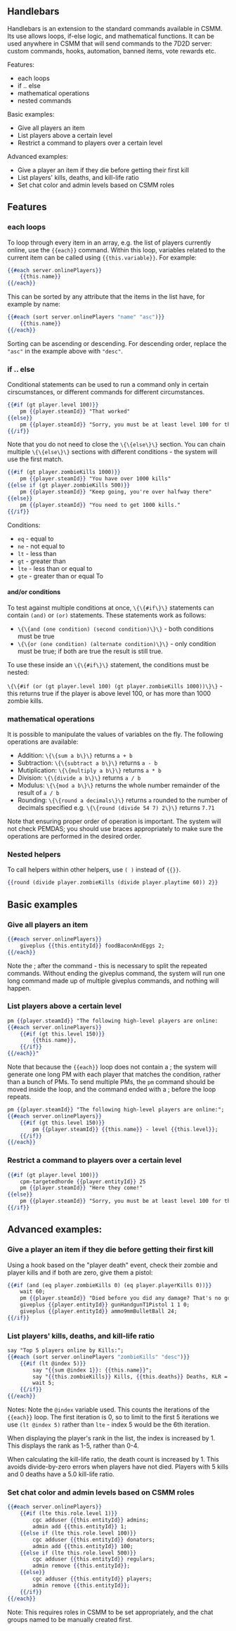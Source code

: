 ## Handlebars

Handlebars is an extension to the standard commands available in CSMM. Its use allows loops, if-else logic, and mathematical functions. It can be used anywhere in CSMM that will send commands to the 7D2D server: custom commands, hooks, automation, banned items, vote rewards etc.

Features:
* each loops
* if .. else
* mathematical operations
* nested commands

Basic examples:
* Give all players an item
* List players above a certain level
* Restrict a command to players over a certain level

Advanced examples:
* Give a player an item if they die before getting their first kill
* List players' kills, deaths, and kill-life ratio
* Set chat color and admin levels based on CSMM roles

## Features

### each loops

To loop through every item in an array, e.g. the list of players currently online, use the `{{each}}` command. Within this loop, variables related to the current item can be called using `{{this.variable}}`. For example:

```handlebars
{{#each server.onlinePlayers}}
    {{this.name}}
{{/each}}
```

This can be sorted by any attribute that the items in the list have, for example by name:

```handlebars
{{#each (sort server.onlinePlayers "name" "asc")}}
    {{this.name}}
{{/each}}
```

Sorting can be ascending or descending. For descending order, replace the `"asc"` in the example above with `"desc"`.

### if .. else

Conditional statements can be used to run a command only in certain cirscumstances, or different commands for different circumstances.

```handlebars
{{#if (gt player.level 100)}}
    pm {{player.steamId}} "That worked"
{{else}}
    pm {{player.steamId}} "Sorry, you must be at least level 100 for this command"
{{/if}}
```

Note that you do not need to close the `\{\{else\}\}` section. You can chain multiple `\{\{else\}\}` sections with different conditions - the system will use the first match.

```handlebars
{{#if (gt player.zombieKills 1000)}}
    pm {{player.steamId}} "You have over 1000 kills"
{{else if (gt player.zombieKills 500)}}
    pm {{player.steamId}} "Keep going, you're over halfway there"
{{else}}
    pm {{player.steamId}} "You need to get 1000 kills."
{{/if}}
```

Conditions:
* `eq` - equal to
* `ne` - not equal to
* `lt` - less than
* `gt` - greater than
* `lte` - less than or equal to
* `gte` - greater than or equal To

#### and/or conditions

To test against multiple conditions at once, `\{\{#if\}\}` statements can contain `(and)` or `(or)` statements. These statements work as follows:

- `\{\{and (one condition) (second condition)\}\}` - both conditions must be true
- `\{\{or (one condition) (alternate condition)\}\}` - only condition must be true; if both are true the result is still true.

To use these inside an `\{\{#if\}\}` statement, the conditions must be nested:

`\{\{#if (or (gt player.level 100) (gt player.zombieKills 1000))\}\}` - this returns true if the player is above level 100, or has more than 1000 zombie kills.

### mathematical operations

It is possible to manipulate the values of variables on the fly. The following operations are available:

* Addition: `\{\{sum a b\}\}` returns `a + b`
* Subtraction: `\{\{subtract a b\}\}` returns `a - b`
* Mutiplication: `\{\{multiply a b\}\}` returns `a * b`
* Division: `\{\{divide a b\}\}` returns `a / b`
* Modulus: `\{\{mod a b\}\}` returns the whole number remainder of the result of `a / b`
* Rounding: `\{\{round a decimals\}\}` returns `a` rounded to the number of decimals specified e.g. `\{\{round (divide 54 7) 2\}\}` returns `7.71`

Note that ensuring proper order of operation is important. The system will not check PEMDAS; you should use braces appropriately to make sure the operations are performed in the desired order.

### Nested helpers

To call helpers within other helpers, use `( )` instead of `{{}}`.

```handlebars
{{round (divide player.zombieKills (divide player.playtime 60)) 2}}
```

## Basic examples

### Give all players an item

```handlebars
{{#each server.onlinePlayers}}
    giveplus {{this.entityId}} foodBaconAndEggs 2;
{{/each}}
```

Note the ; after the command - this is necessary to split the repeated commands. Without ending the giveplus command, the system will run one long command made up of multiple giveplus commands, and nothing will happen.

### List players above a certain level

```handlebars
pm {{player.steamId}} "The following high-level players are online:
{{#each server.onlinePlayers}}
    {{#if (gt this.level 150)}}
        {{this.name}}, 
    {{/if}}
{{/each}}"
```

Note that because the `{{each}}` loop does not contain a ; the system will generate one long PM with each player that matches the condition, rather than a bunch of PMs. To send multiple PMs, the `pm` command should be moved inside the loop, and the command ended with a ; before the loop repeats.

```handlebars
pm {{player.steamId}} "The following high-level players are online:";
{{#each server.onlinePlayers}}
    {{#if (gt this.level 150)}}
        pm {{player.steamId}} {{this.name}} - level {{this.level}};
    {{/if}}
{{/each}}
```

### Restrict a command to players over a certain level

```handlebars
{{#if (gt player.level 100)}}
    cpm-targetedhorde {{player.entityId}} 25
    pm {{player.steamId}} "Here they come!"
{{else}}
    pm {{player.steamId}} "Sorry, you must be at least level 100 for this command"
{{/if}}
```

## Advanced examples:

### Give a player an item if they die before getting their first kill

Using a hook based on the "player death" event, check their zombie and player kills and if both are zero, give them a pistol:

```handlebars
{{#if (and (eq player.zombieKills 0) (eq player.playerKills 0))}}
    wait 60;
    pm {{player.steamId}} "Died before you did any damage? That's no good. Here's a pity prize."
    giveplus {{player.entityId}} gunHandgunT1Pistol 1 1 0;
    giveplus {{player.entityId}} ammo9mmBulletBall 24;
{{/if}}
```

### List players' kills, deaths, and kill-life ratio

```handlebars
say "Top 5 players online by Kills:";
{{#each (sort server.onlinePlayers "zombieKills" "desc")}}
    {{#if (lt @index 5)}}
        say "{{sum @index 1}}: {{this.name}}";
        say "{{this.zombieKills}} Kills, {{this.deaths}} Deaths, KLR = {{round ( divide this.zombieKills (sum this.deaths 1)) 1}}";
        wait 5;
    {{/if}}
{{/each}}
```

Notes:
Note the `@index` variable used. This counts the iterations of the `{{each}}` loop. The first iteration is 0, so to limit to the first 5 iterations we use `(lt @index 5)` rather than `lte` - index 5 would be the 6th iteration.

When displaying the player's rank in the list, the index is increased by 1. This displays the rank as 1-5, rather than 0-4.

When calculating the kill-life ratio, the death count is increased by 1. This avoids divide-by-zero errors when players have not died. Players with 5 kills and 0 deaths have a 5.0 kill-life ratio.

### Set chat color and admin levels based on CSMM roles

```handlebars
{{#each server.onlinePlayers}}
    {{#if (lte this.role.level 1)}}
        cgc adduser {{this.entityId}} admins;
        admin add {{this.entityId}} 1;
    {{else if (lte this.role.level 100)}}
        cgc adduser {{this.entityId}} donators;
        admin add {{this.entityId}} 100;
    {{else if (lte this.role.level 500)}}
        cgc adduser {{this.entityId}} regulars;
        admin remove {{this.entityId}};
    {{else}}
        cgc adduser {{this.entityId}} players;
        admin remove {{this.entityId}};
    {{/if}}
{{/each}}
```

Note: This requires roles in CSMM to be set appropriately, and the chat groups named to be manually created first.